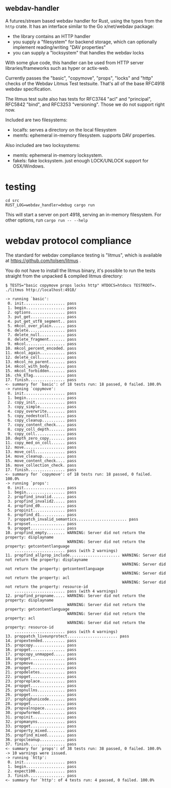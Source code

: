 
## webdav-handler

A futures/stream based webdav handler for Rust, using the types from
the `http` crate. It has an interface similar to the Go x/net/webdav package:

- the library contains an HTTP handler
- you supply a "filesystem" for backend storage, which can optionally
  implement reading/writing "DAV properties"
- you can supply a "locksystem" that handles the webdav locks

With some glue code, this handler can be used from HTTP server
libraries/frameworks such as hyper or actix-web.

Currently passes the "basic", "copymove", "props", "locks" and "http"
checks of the Webdav Litmus Test testsuite. That's all of the base
RFC4918 webdav specification.

The litmus test suite also has tests for RFC3744 "acl" and "principal",
RFC5842 "bind", and RFC3253 "versioning". Those we do not support right now.

Included are two filesystems:
- localfs: serves a directory on the local filesystem
- memfs: ephemeral in-memory filesystem. supports DAV properties.

Also included are two locksystems:

- memls: ephemeral in-memory locksystem.
- fakels: fake locksystem. just enough LOCK/UNLOCK support for OSX/Windows.

# testing

```
cd src
RUST_LOG=webdav_handler=debug cargo run
```

This will start a server on port 4918, serving an in-memory filesystem.
For other options, run `cargo run -- --help`

# webdav protocol compliance

The standard for webdav compliance testing is "litmus", which is available
at https://github.com/tolsen/litmus .

You do not have to install the litmus binary, it's possible to run the tests
straight from the unpacked & compiled litmus directory:

```
$ TESTS="basic copymove props locks http" HTDOCS=htdocs TESTROOT=. ./litmus http://localhost:4918/

-> running `basic':
 0. init.................. pass
 1. begin................. pass
 2. options............... pass
 3. put_get............... pass
 4. put_get_utf8_segment.. pass
 5. mkcol_over_plain...... pass
 6. delete................ pass
 7. delete_null........... pass
 8. delete_fragment....... pass
 9. mkcol................. pass
10. mkcol_percent_encoded. pass
11. mkcol_again........... pass
12. delete_coll........... pass
13. mkcol_no_parent....... pass
14. mkcol_with_body....... pass
15. mkcol_forbidden....... pass
16. chk_ETag.............. pass
17. finish................ pass
<- summary for `basic': of 18 tests run: 18 passed, 0 failed. 100.0%
-> running `copymove':
 0. init.................. pass
 1. begin................. pass
 2. copy_init............. pass
 3. copy_simple........... pass
 4. copy_overwrite........ pass
 5. copy_nodestcoll....... pass
 6. copy_cleanup.......... pass
 7. copy_content_check.... pass
 8. copy_coll_depth....... pass
 9. copy_coll............. pass
10. depth_zero_copy....... pass
11. copy_med_on_coll...... pass
12. move.................. pass
13. move_coll............. pass
14. move_cleanup.......... pass
15. move_content_check.... pass
16. move_collection_check. pass
17. finish................ pass
<- summary for `copymove': of 18 tests run: 18 passed, 0 failed. 100.0%
-> running `props':
 0. init.................. pass
 1. begin................. pass
 2. propfind_invalid...... pass
 3. propfind_invalid2..... pass
 4. propfind_d0........... pass
 5. propinit.............. pass
 6. propfind_d1........... pass
 7. proppatch_invalid_semantics...................... pass
 8. propset............... pass
 9. propget............... pass
10. propfind_empty........ WARNING: Server did not return the property: displayname
                           WARNING: Server did not return the property: getcontentlanguage
    ...................... pass (with 2 warnings)
11. propfind_allprop_include...................... WARNING: Server did not return the property: displayname
                                                   WARNING: Server did not return the property: getcontentlanguage
                                                   WARNING: Server did not return the property: acl
                                                   WARNING: Server did not return the property: resource-id
    ...................... pass (with 4 warnings)
12. propfind_propname..... WARNING: Server did not return the property: displayname
                           WARNING: Server did not return the property: getcontentlanguage
                           WARNING: Server did not return the property: acl
                           WARNING: Server did not return the property: resource-id
    ...................... pass (with 4 warnings)
13. proppatch_liveunprotect...................... pass
14. propextended.......... pass
15. propcopy.............. pass
16. propget............... pass
17. propcopy_unmapped..... pass
18. propget............... pass
19. propmove.............. pass
20. propget............... pass
21. propdeletes........... pass
22. propget............... pass
23. propreplace........... pass
24. propget............... pass
25. propnullns............ pass
26. propget............... pass
27. prophighunicode....... pass
28. propget............... pass
29. propvalnspace......... pass
30. propwformed........... pass
31. propinit.............. pass
32. propmanyns............ pass
33. propget............... pass
34. property_mixed........ pass
35. propfind_mixed........ pass
36. propcleanup........... pass
37. finish................ pass
<- summary for `props': of 38 tests run: 38 passed, 0 failed. 100.0%
-> 10 warnings were issued.
-> running `http':
 0. init.................. pass
 1. begin................. pass
 2. expect100............. pass
 3. finish................ pass
<- summary for `http': of 4 tests run: 4 passed, 0 failed. 100.0%

```

